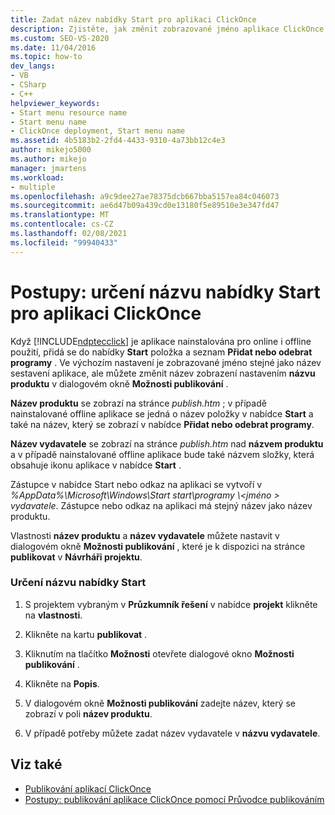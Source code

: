 ```yaml
---
title: Zadat název nabídky Start pro aplikaci ClickOnce
description: Zjistěte, jak změnit zobrazované jméno aplikace ClickOnce nastavením názvu produktu v dialogovém okně Možnosti publikování.
ms.custom: SEO-VS-2020
ms.date: 11/04/2016
ms.topic: how-to
dev_langs:
- VB
- CSharp
- C++
helpviewer_keywords:
- Start menu resource name
- Start menu name
- ClickOnce deployment, Start menu name
ms.assetid: 4b5183b2-2fd4-4433-9310-4a73bb12c4e3
author: mikejo5000
ms.author: mikejo
manager: jmartens
ms.workload:
- multiple
ms.openlocfilehash: a9c9dee27ae78375dcb667bba5157ea84c046073
ms.sourcegitcommit: ae6d47b09a439cd0e13180f5e89510e3e347fd47
ms.translationtype: MT
ms.contentlocale: cs-CZ
ms.lasthandoff: 02/08/2021
ms.locfileid: "99940433"
---
```

# <a name="how-to-specify-a-start-menu-name-for-a-clickonce-application"></a>Postupy: určení názvu nabídky Start pro aplikaci ClickOnce
Když [!INCLUDE[ndptecclick](../deployment/includes/ndptecclick_md.md)] je aplikace nainstalována pro online i offline použití, přidá se do nabídky **Start** položka a seznam **Přidat nebo odebrat programy** . Ve výchozím nastavení je zobrazované jméno stejné jako název sestavení aplikace, ale můžete změnit název zobrazení nastavením **názvu produktu** v dialogovém okně **Možnosti publikování** .

 **Název produktu** se zobrazí na stránce *publish.htm* ; v případě nainstalované offline aplikace se jedná o název položky v nabídce **Start** a také na název, který se zobrazí v nabídce **Přidat nebo odebrat programy**.

 **Název vydavatele** se zobrazí na stránce *publish.htm* nad **názvem produktu** a v případě nainstalované offline aplikace bude také názvem složky, která obsahuje ikonu aplikace v nabídce **Start** .

 Zástupce v nabídce Start nebo odkaz na aplikaci se vytvoří v *%AppData%\Microsoft\Windows\Start start\programy \\<jméno \> vydavatele*. Zástupce nebo odkaz na aplikaci má stejný název jako název produktu.

 Vlastnosti **název produktu** a **název vydavatele** můžete nastavit v dialogovém okně **Možnosti publikování** , které je k dispozici na stránce **publikovat** v **Návrháři projektu**.

### <a name="to-specify-a-start-menu-name"></a>Určení názvu nabídky Start

1. S projektem vybraným v **Průzkumník řešení** v nabídce **projekt** klikněte na **vlastnosti**.

2. Klikněte na kartu **publikovat** .

3. Kliknutím na tlačítko **Možnosti** otevřete dialogové okno **Možnosti publikování** .

4. Klikněte na **Popis**.

5. V dialogovém okně **Možnosti publikování** zadejte název, který se zobrazí v poli **název produktu**.

6. V případě potřeby můžete zadat název vydavatele v **názvu vydavatele**.

## <a name="see-also"></a>Viz také
- [Publikování aplikací ClickOnce](../deployment/publishing-clickonce-applications.md)
- [Postupy: publikování aplikace ClickOnce pomocí Průvodce publikováním](../deployment/how-to-publish-a-clickonce-application-using-the-publish-wizard.md)